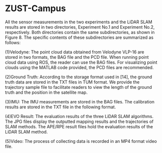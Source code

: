 # ZUST-Campus

All the sensor measurements in the two experiments and the LiDAR SLAM results are stored in two directories, Experiment No.1 and Experiment No.2, respectively. Both directories contain the same subdirectories, as shown in Figure 8. The specific contents of these subdirectories are summarized as follows:

(1)Velodyne: The point cloud data obtained from Velodyne VLP-16 are stored in two formats, the BAG file and the PCD file. When running point cloud data using ROS, the reader can use the BAG files. For visualizing point clouds using the MATLAB code provided, the PCD files are recommended.

(2)Ground Truth: According to the storage format used in [14], the ground truth data are stored in the TXT files in TUM format. We provide the trajectory sample file to facilitate readers to view the length of the ground truth and the position in the satellite map.

(3)IMU: The IMU measurements are stored in the BAG files. The calibration results are stored in the TXT file in the following format.

(4)EVO Result: The evaluation results of the three LiDAR SLAM algorithms. The JPG files display the outputted mapping results and the trajectories of SLAM methods. The APE/RPE result files hold the evaluation results of the LiDAR SLAM method.

(5)Video: The process of collecting data is recorded in an MP4 format video file.
